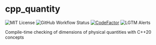 # cpp_quantity

![MIT License](https://img.shields.io/github/license/Haru-T/cpp_quantity)
![GitHub Workflow Status](https://img.shields.io/github/workflow/status/Haru-T/cpp_quantity/CMake)
[![CodeFactor](https://www.codefactor.io/repository/github/haru-t/cpp_quantity/badge)](https://www.codefactor.io/repository/github/haru-t/cpp_quantity)
![LGTM Alerts](https://img.shields.io/lgtm/alerts/github/Haru-T/cpp_quantity)

Compile-time checking of dimensions of physical quantities with C++20 concepts
